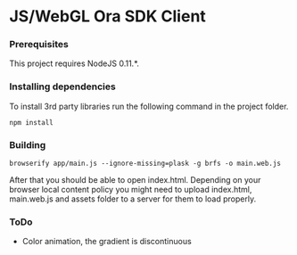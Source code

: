 # JS/WebGL Ora SDK Client

### Prerequisites

This project requires NodeJS 0.11.*.

### Installing dependencies

To install 3rd party libraries run the following command in the project folder.

```
npm install
```

### Building

```
browserify app/main.js --ignore-missing=plask -g brfs -o main.web.js
```

After that you should be able to open index.html. Depending on your browser local content policy you might need to upload index.html, main.web.js and assets folder to a server for them to load properly.


### ToDo

- Color animation, the gradient is discontinuous